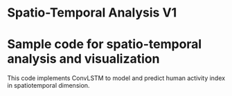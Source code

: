 # Spatio-Temporal Analysis V1
# Sample code for spatio-temporal analysis and visualization
This code implements ConvLSTM to model and predict human activity index in spatiotemporal dimension.
